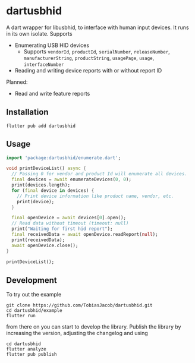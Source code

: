 # dartusbhid

A dart wrapper for libusbhid, to interface with human input devices. It runs in its own isolate. Supports

* Enumerating USB HID devices
  * Supports `vendorId`, `productId`, `serialNumber`, `releaseNumber`, `manufacturerString`, `productString`, `usagePage`, `usage`, `interfaceNumber`
* Reading and writing device reports with or without report ID

Planned:

* Read and write feature reports

## Installation

```console
flutter pub add dartusbhid
```

## Usage

```dart
import 'package:dartusbhid/enumerate.dart';

void printDeviceList() async {
  // Passing 0 for vendor and product Id will enumerate all devices.
  final devices = await enumerateDevices(0, 0);
  print(devices.length);
  for (final device in devices) {
    // Print device information like product name, vendor, etc.
    print(device);
  }

  final openDevice = await devices[0].open();
  // Read data without timeout (timeout: null)
  print("Waiting for first hid report");
  final receivedData = await openDevice.readReport(null);
  print(receivedData);
  await openDevice.close();
}

printDeviceList();
```

## Development

To try out the example

```console
git clone https://github.com/TobiasJacob/dartusbhid.git
cd dartusbhid/example
flutter run
```

from there on you can start to develop the library. Publish the library by increasing the version, adjusting the changelog and using

```console
cd dartusbhid
flutter analyze
flutter pub publish
```
